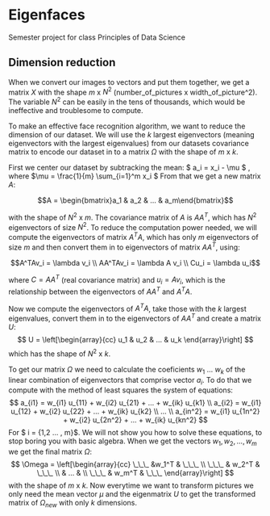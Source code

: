 # Eigenfaces
Semester project for class Principles of Data Science

## Dimension reduction
 When we convert our images to vectors and put them together, we get a matrix $X$ with the shape $m$ x $N^2$ (number_of_pictures x width_of_picture^2). The variable $N^2$ can be easily in the tens of thousands, which would be ineffective and troublesome to compute.

 To make an effective face recognition algorithm, we want to reduce the dimension of our dataset. We will use the $k$ largest eigenvectors (meaning eigenvectors with the largest eigenvalues) from our datasets covariance matrix to encode our dataset in to a matrix $\Omega$ with the shape of $m$ x $k$.

 First we center our dataset by subtracking the mean:
 $ a_i =  x_i - \mu $ , where  $\mu = \frac{1}{m} \sum_{i=1}^m x_i $
 From that we get a new matrix $A$: 
```math
A = \begin{bmatrix}a_1 & a_2 & ... & a_m\end{bmatrix}
```
 with the shape of $N^2$ x $m$. The covariance matrix of $A$ is $AA^T$, which has $N^2$ eigenvectors of size $N^2$. To reduce the computation power needed, we will compute the eigenvectors of matrix $A^TA$, which has only $m$ eigenvectors of size $m$ and then convert them in to  eigenvectors of matrix $AA^T$, using:
 ```math
 A^TAv_i = \lambda v_i \\

 AA^TAv_i = \lambda A v_i \\
 
 Cu_i = \lambda u_i
 ```
 where $C = AA^T$ (real covariance matrix) and $u_i = Av_i$, which is the relationship between the eigenvectors of $AA^T$ and $A^TA$.

 Now we compute the eigenvectors of $A^TA$, take those with the $k$ largest eigenvalues, convert them in to the eigenvectors of $AA^T$ and create a matrix $U$:
 $$
 U = \left[\begin{array}{cc}
    u_1 & u_2 & ... & u_k
 \end{array}\right]
 $$
 which has the shape of $N^2$ x $k$.

 To get our matrix $\Omega$ we need to calculate the coeficients $w_1$ ... $w_k$ of the linear combination of eigenvectors that comprise vector $a_i$. To do that we compute with the method of least squares the system of equations:
 $$
 a_{i1} = w_{i1} u_{11} + w_{i2} u_{21} + ... + w_{ik} u_{k1} \\
 a_{i2} = w_{i1} u_{12} + w_{i2} u_{22} + ... + w_{ik} u_{k2} \\
 ... \\
 a_{in^2} = w_{i1} u_{1n^2} + w_{i2} u_{2n^2} + ... + w_{ik} u_{kn^2}
 $$
 For $ i = {1,2 ... , m}$. We will not show you how to solve these equations, to stop boring you with basic algebra. When we get the vectors $w_1, w_2, ... , w_m$ we get the final matrix $\Omega$:
 $$
\Omega =
\left[\begin{array}{cc}
\_\_\_ &w_1^T & \_\_\_ \\
\_\_\_ & w_2^T & \_\_\_ \\
 & ... & \\
\_\_\_ & w_m^T & \_\_\_
\end{array}\right]
 $$
 with the shape of $m$ x $k$. Now everytime we want to transform pictures we only need the mean vector $\mu$ and the eigenmatrix $U$ to get the transformed matrix of $\Omega_{new}$ with only $k$ dimensions.